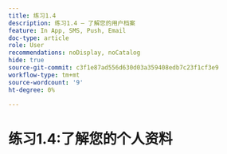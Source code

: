 ```yaml
---
title: 练习1.4
description: 练习1.4 — 了解您的用户档案
feature: In App, SMS, Push, Email
doc-type: article
role: User
recommendations: noDisplay, noCatalog
hide: true
source-git-commit: c3f1e87ad556d630d03a359408edb7c23f1cf3e9
workflow-type: tm+mt
source-wordcount: '9'
ht-degree: 0%

---
```



# 练习1.4:了解您的个人资料

